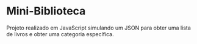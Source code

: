 # Mini-Biblioteca
Projeto realizado em JavaScript simulando um JSON para obter uma lista de livros e obter uma categoria específica. 
